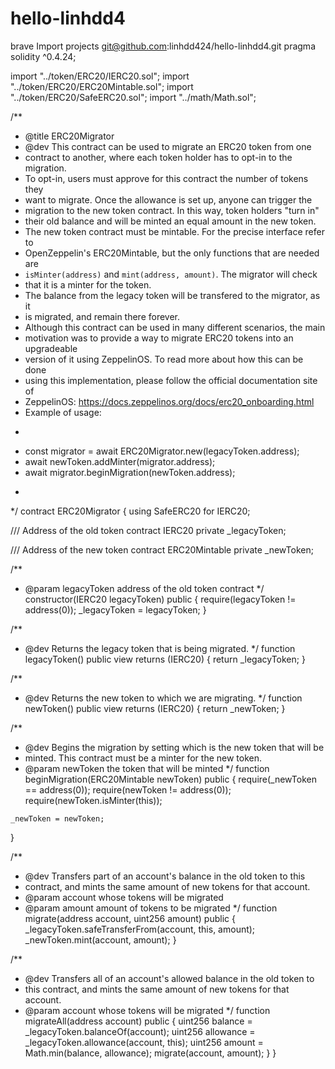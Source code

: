 # hello-linhdd4
brave
	Import projects
git@github.com:linhdd424/hello-linhdd4.git
pragma solidity ^0.4.24;

import "../token/ERC20/IERC20.sol";
import "../token/ERC20/ERC20Mintable.sol";
import "../token/ERC20/SafeERC20.sol";
import "../math/Math.sol";

/**
 * @title ERC20Migrator
 * @dev This contract can be used to migrate an ERC20 token from one
 * contract to another, where each token holder has to opt-in to the migration.
 * To opt-in, users must approve for this contract the number of tokens they
 * want to migrate. Once the allowance is set up, anyone can trigger the
 * migration to the new token contract. In this way, token holders "turn in"
 * their old balance and will be minted an equal amount in the new token.
 * The new token contract must be mintable. For the precise interface refer to
 * OpenZeppelin's ERC20Mintable, but the only functions that are needed are
 * `isMinter(address)` and `mint(address, amount)`. The migrator will check
 * that it is a minter for the token.
 * The balance from the legacy token will be transfered to the migrator, as it
 * is migrated, and remain there forever.
 * Although this contract can be used in many different scenarios, the main
 * motivation was to provide a way to migrate ERC20 tokens into an upgradeable
 * version of it using ZeppelinOS. To read more about how this can be done
 * using this implementation, please follow the official documentation site of
 * ZeppelinOS: https://docs.zeppelinos.org/docs/erc20_onboarding.html
 * Example of usage:
 * ```
 * const migrator = await ERC20Migrator.new(legacyToken.address);
 * await newToken.addMinter(migrator.address);
 * await migrator.beginMigration(newToken.address);
 * ```
 */
contract ERC20Migrator {
  using SafeERC20 for IERC20;

  /// Address of the old token contract
  IERC20 private _legacyToken;

  /// Address of the new token contract
  ERC20Mintable private _newToken;

  /**
   * @param legacyToken address of the old token contract
   */
  constructor(IERC20 legacyToken) public {
    require(legacyToken != address(0));
    _legacyToken = legacyToken;
  }

  /**
   * @dev Returns the legacy token that is being migrated.
   */
  function legacyToken() public view returns (IERC20) {
    return _legacyToken;
  }

  /**
   * @dev Returns the new token to which we are migrating.
   */
  function newToken() public view returns (IERC20) {
    return _newToken;
  }

  /**
   * @dev Begins the migration by setting which is the new token that will be
   * minted. This contract must be a minter for the new token.
   * @param newToken the token that will be minted
   */
  function beginMigration(ERC20Mintable newToken) public {
    require(_newToken == address(0));
    require(newToken != address(0));
    require(newToken.isMinter(this));

    _newToken = newToken;
  }

  /**
   * @dev Transfers part of an account's balance in the old token to this
   * contract, and mints the same amount of new tokens for that account.
   * @param account whose tokens will be migrated
   * @param amount amount of tokens to be migrated
   */
  function migrate(address account, uint256 amount) public {
    _legacyToken.safeTransferFrom(account, this, amount);
    _newToken.mint(account, amount);
  }

  /**
   * @dev Transfers all of an account's allowed balance in the old token to
   * this contract, and mints the same amount of new tokens for that account.
   * @param account whose tokens will be migrated
   */
  function migrateAll(address account) public {
    uint256 balance = _legacyToken.balanceOf(account);
    uint256 allowance = _legacyToken.allowance(account, this);
    uint256 amount = Math.min(balance, allowance);
    migrate(account, amount);
  }
}
